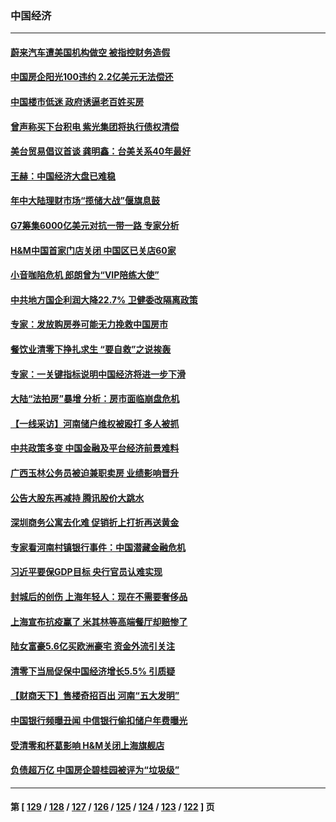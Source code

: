 ### 中国经济
---
#### [蔚来汽车遭美国机构做空 被指控财务造假](../../pages/ncid283/n13770180.md) 
#### [中国房企阳光100违约 2.2亿美元无法偿还](../../pages/ncid283/n13770237.md) 
#### [中国楼市低迷 政府诱逼老百姓买房](../../pages/ncid283/n13770086.md) 
#### [曾声称买下台积电 紫光集团将执行债权清偿](../../pages/ncid283/n13769819.md) 
#### [美台贸易倡议首谈 龚明鑫：台美关系40年最好](../../pages/ncid283/n13769663.md) 
#### [王赫：中国经济大盘已难稳](../../pages/ncid283/n13769665.md) 
#### [年中大陆理财市场“揽储大战”偃旗息鼓](../../pages/ncid283/n13769713.md) 
#### [G7筹集6000亿美元对抗一带一路 专家分析](../../pages/ncid283/n13769510.md) 
#### [H&M中国首家门店关闭 中国区已关店60家](../../pages/ncid283/n13769577.md) 
#### [小音咖陷危机 郎朗曾为“VIP陪练大使”](../../pages/ncid283/n13769509.md) 
#### [中共地方国企利润大降22.7% 卫健委改隔离政策](../../pages/ncid283/n13769245.md) 
#### [专家：发放购房券可能无力挽救中国房市](../../pages/ncid283/n13769001.md) 
#### [餐饮业清零下挣扎求生 “要自救”之说挨轰](../../pages/ncid283/n13768571.md) 
#### [专家：一关键指标说明中国经济将进一步下滑](../../pages/ncid283/n13768754.md) 
#### [大陆“法拍房”暴增 分析：房市面临崩盘危机](../../pages/ncid283/n13768591.md) 
#### [【一线采访】河南储户维权被殴打 多人被抓](../../pages/ncid283/n13768629.md) 
#### [中共政策多变 中国金融及平台经济前景难料](../../pages/ncid283/n13768653.md) 
#### [广西玉林公务员被迫兼职卖房 业绩影响晋升](../../pages/ncid283/n13768431.md) 
#### [公告大股东再减持 腾讯股价大跳水](../../pages/ncid283/n13768443.md) 
#### [深圳商务公寓去化难 促销折上打折再送黄金](../../pages/ncid283/n13768167.md) 
#### [专家看河南村镇银行事件：中国潜藏金融危机](../../pages/ncid283/n13768193.md) 
#### [习近平要保GDP目标 央行官员认难实现](../../pages/ncid283/n13767737.md) 
#### [封城后的创伤 上海年轻人：现在不需要奢侈品](../../pages/ncid283/n13767076.md) 
#### [上海宣布抗疫赢了 米其林等高端餐厅却赔惨了](../../pages/ncid283/n13767428.md) 
#### [陆女富豪5.6亿买欧洲豪宅 资金外流引关注](../../pages/ncid283/n13767225.md) 
#### [清零下当局促保中国经济增长5.5% 引质疑](../../pages/ncid283/n13767075.md) 
#### [【财商天下】售楼奇招百出 河南“五大发明”](../../pages/ncid283/n13766878.md) 
#### [中国银行频曝丑闻 中信银行偷扣储户年费曝光](../../pages/ncid283/n13766967.md) 
#### [受清零和杯葛影响 H&M关闭上海旗舰店](../../pages/ncid283/n13766908.md) 
#### [负债超万亿 中国房企碧桂园被评为“垃圾级”](../../pages/ncid283/n13766919.md) 

---
#### 第 [ [129](./129.md) / [128](./128.md) / [127](./127.md) / [126](./126.md) / [125](./125.md) / [124](./124.md) / [123](./123.md) / [122](./122.md) ] 页
